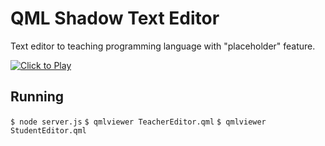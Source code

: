 QML Shadow Text Editor
======================

Text editor to teaching programming language with "placeholder" feature.

[![Click to Play](http://img.youtube.com/vi/1ZK1n7Je8Sc/0.jpg)](https://www.youtube.com/watch?v=1ZK1n7Je8Sc)

Running
-------

`$ node server.js`
`$ qmlviewer TeacherEditor.qml`
`$ qmlviewer StudentEditor.qml`
